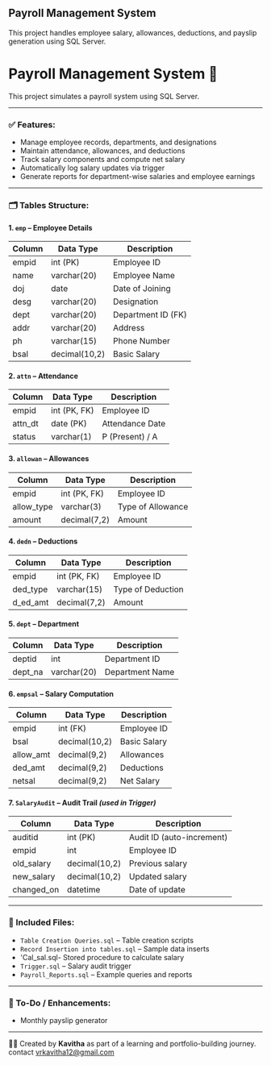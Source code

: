 ## Payroll Management System  
This project handles employee salary, allowances, deductions, and payslip generation using SQL Server.

# Payroll Management System 💼

This project simulates a payroll system using SQL Server.

---

### ✅ Features:
- Manage employee records, departments, and designations
- Maintain attendance, allowances, and deductions
- Track salary components and compute net salary
- Automatically log salary updates via trigger
- Generate reports for department-wise salaries and employee earnings

---

### 🗂️ Tables Structure:

#### 1. `emp` – Employee Details
| Column   | Data Type     | Description             |
|----------|----------------|-------------------------|
| empid    | int (PK)       | Employee ID             |
| name     | varchar(20)    | Employee Name           |
| doj      | date           | Date of Joining         |
| desg     | varchar(20)    | Designation             |
| dept     | varchar(20)    | Department ID (FK)      |
| addr     | varchar(20)    | Address                 |
| ph       | varchar(15)    | Phone Number            |
| bsal     | decimal(10,2)  | Basic Salary            |

#### 2. `attn` – Attendance
| Column    | Data Type     | Description         |
|-----------|---------------|---------------------|
| empid     | int (PK, FK)  | Employee ID         |
| attn_dt   | date (PK)     | Attendance Date     |
| status    | varchar(1)    | P (Present) / A     |

#### 3. `allowan` – Allowances
| Column      | Data Type     | Description         |
|-------------|---------------|---------------------|
| empid       | int (PK, FK)  | Employee ID         |
| allow_type  | varchar(3)    | Type of Allowance   |
| amount      | decimal(7,2)  | Amount              |

#### 4. `dedn` – Deductions
| Column    | Data Type     | Description        |
|-----------|---------------|--------------------|
| empid     | int (PK, FK)  | Employee ID        |
| ded_type  | varchar(15)   | Type of Deduction  |
| d_ed_amt  | decimal(7,2)  | Amount             |

#### 5. `dept` – Department
| Column    | Data Type     | Description       |
|-----------|---------------|-------------------|
| deptid    | int           | Department ID     |
| dept_na   | varchar(20)   | Department Name   |

#### 6. `empsal` – Salary Computation
| Column     | Data Type      | Description         |
|------------|----------------|---------------------|
| empid      | int (FK)       | Employee ID         |
| bsal       | decimal(10,2)  | Basic Salary        |
| allow_amt  | decimal(9,2)   | Allowances          |
| ded_amt    | decimal(9,2)   | Deductions          |
| netsal     | decimal(9,2)   | Net Salary          |

#### 7. `SalaryAudit` – Audit Trail *(used in Trigger)*
| Column      | Data Type       | Description               |
|-------------|-----------------|---------------------------|
| auditid     | int (PK)        | Audit ID (auto-increment) |
| empid       | int             | Employee ID               |
| old_salary  | decimal(10,2)   | Previous salary           |
| new_salary  | decimal(10,2)   | Updated salary            |
| changed_on  | datetime        | Date of update            |

---

### 📂 Included Files:
- `Table Creation Queries.sql` – Table creation scripts
- `Record Insertion into tables.sql` – Sample data inserts
- 'Cal_sal.sql- Stored procedure to calculate salary
- `Trigger.sql` – Salary audit trigger
- `Payroll_Reports.sql` – Example queries and reports

---

### 🔁 To-Do / Enhancements:
- Monthly payslip generator

---

👩‍💻 Created by **Kavitha** as part of a learning and portfolio-building journey.
      contact vrkavitha12@gmail.com

